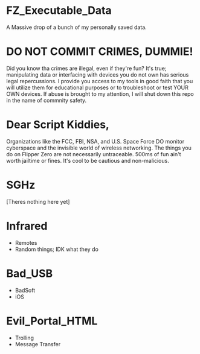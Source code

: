 # FZ_Executable_Data

A Massive drop of a bunch of my personally saved data.

# DO NOT COMMIT CRIMES, DUMMIE!

Did you know tha crimes are illegal, even if they're fun? It's true; manipulating data or interfacing with devices you do not own has serious legal repercussions. I provide you access to my tools in good faith that you will utilize them for educational purposes or to troubleshoot or test YOUR OWN devices. If abuse is brought to my attention, I will shut down this repo in the name of commnity safety.

# Dear Script Kiddies,

Organizations like the FCC, FBI, NSA, and U.S. Space Force DO monitor cyberspace and the invisible world of wireless networking. The things you do on Flipper Zero are not necessarily untraceable. 500ms of fun ain't worth jailtime or fines. It's cool to be cautious and non-malicious.

# SGHz
[Theres nothing here yet]

# Infrared
- Remotes
- Random things; IDK what they do

# Bad_USB
- BadSoft
- iOS

# Evil_Portal_HTML
- Trolling
- Message Transfer

